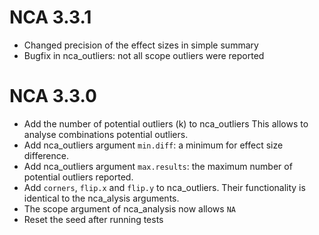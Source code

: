 # NCA 3.3.1

- Changed precision of the effect sizes in simple summary
- Bugfix in nca_outliers: not all scope outliers were reported 

# NCA 3.3.0
- Add the number of potential outliers (k) to nca_outliers
  This allows to analyse combinations potential outliers.
- Add nca_outliers argument `min.diff`: a minimum for effect size difference.
- Add nca_outliers argument `max.results`: the maximum number of potential outliers reported.
- Add `corners`, `flip.x` and `flip.y` to nca_outliers.
  Their functionality is identical to the nca_alysis arguments. 
- The scope argument of nca_analysis now allows `NA`  
- Reset the seed after running tests

